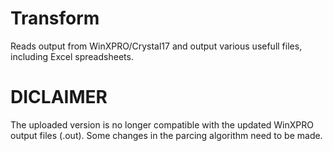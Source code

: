 # Transform
Reads output from WinXPRO/Crystal17 and output various usefull files, including Excel spreadsheets.

# DICLAIMER
The uploaded version is no longer compatible with the updated WinXPRO output files (.out).
Some changes in the parcing algorithm need to be made.
